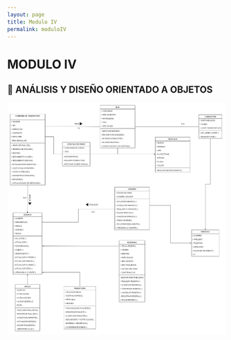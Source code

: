 ```yaml
---
layout: page
title: Modulo IV
permalink: moduloIV
---
```

# MODULO IV

## 📜 ANÁLISIS Y DISEÑO ORIENTADO A OBJETOS

<img src="./resource/modulo4/img1.png">
